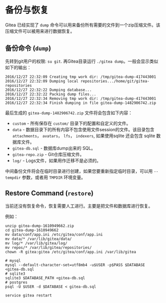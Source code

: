# 备份与恢复



Gitea 已经实现了 `dump` 命令可以用来备份所有需要的文件到一个zip压缩文件。该压缩文件可以被用来进行数据恢复。

## 备份命令 (`dump`)



先转到git用户的权限: `su git`. 再Gitea目录运行 `./gitea dump`。一般会显示类似如下的输出：

```
2016/12/27 22:32:09 Creating tmp work dir: /tmp/gitea-dump-417443001
2016/12/27 22:32:09 Dumping local repositories.../home/git/gitea-repositories
2016/12/27 22:32:22 Dumping database...
2016/12/27 22:32:22 Packing dump files...
2016/12/27 22:32:34 Removing tmp work dir: /tmp/gitea-dump-417443001
2016/12/27 22:32:34 Finish dumping in file gitea-dump-1482906742.zip
```



最后生成的 `gitea-dump-1482906742.zip` 文件将会包含如下内容：

- `custom` - 所有保存在 `custom/` 目录下的配置和自定义的文件。
- `data` - 数据目录下的所有内容不包含使用文件session的文件。该目录包含 `attachments`， `avatars`， `lfs`， `indexers`, 如果使用sqlite 还会包含 sqlite 数据库文件。
- `gitea-db.sql` - 数据库dump出来的 SQL。
- `gitea-repo.zip` - Git仓库压缩文件。
- `log/` - Logs文件，如果用作迁移不是必须的。

中间备份文件将会在临时目录进行创建，如果您要重新指定临时目录，可以用 `--tempdir` 参数，或者用 `TMPDIR` 环境变量。

## Restore Command (`restore`)



当前还没有恢复命令，恢复需要人工进行。主要是把文件和数据库进行恢复。

例如：

```
unzip gitea-dump-1610949662.zip
cd gitea-dump-1610949662
mv data/conf/app.ini /etc/gitea/conf/app.ini
mv data/* /var/lib/gitea/data/
mv log/* /var/lib/gitea/log/
mv repos/* /var/lib/gitea/repositories/
chown -R gitea:gitea /etc/gitea/conf/app.ini /var/lib/gitea

# mysql
mysql --default-character-set=utf8mb4 -u$USER -p$PASS $DATABASE <gitea-db.sql
# sqlite3
sqlite3 $DATABASE_PATH <gitea-db.sql
# postgres
psql -U $USER -d $DATABASE < gitea-db.sql

service gitea restart
```